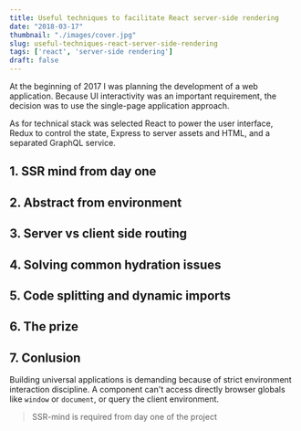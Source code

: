 ```yaml
---
title: Useful techniques to facilitate React server-side rendering
date: "2018-03-17"
thumbnail: "./images/cover.jpg"
slug: useful-techniques-react-server-side-rendering
tags: ['react', 'server-side rendering']
draft: false
---
```


At the beginning of 2017 I was planning the development of a web application. Because UI interactivity was an important
requirement, the decision was to use the single-page application approach.  

As for technical stack was selected React to power the user interface, Redux to control the state,
Express to server assets and HTML, and a separated GraphQL service.  

## 1. SSR mind from day one

## 2. Abstract from environment

## 3. Server vs client side routing

## 4. Solving common hydration issues  

## 5. Code splitting and dynamic imports

## 6. The prize

## 7. Conlusion

Building universal applications is demanding because of strict environment interaction discipline. A component
can't access directly browser globals like `window` or `document`, or query the client environment.  

> SSR-mind is required from day one of the project